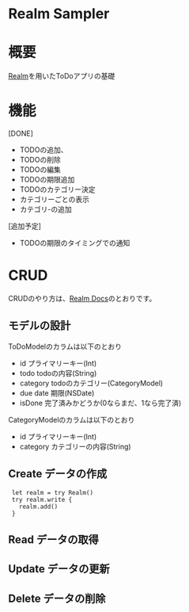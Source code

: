 # Realm Sampler

# 概要
[Realm](https://realm.io/)を用いたToDoアプリの基礎

# 機能
[DONE]
- TODOの追加、
- TODOの削除
- TODOの編集
- TODOの期限追加
- TODOのカテゴリー決定
- カテゴリーごとの表示
- カテゴリ-の追加

[追加予定]
- TODOの期限のタイミングでの通知

# CRUD
CRUDのやり方は、[Realm Docs](https://realm.io/jp/docs/swift/latest/)のとおりです。

## モデルの設計
ToDoModelのカラムは以下のとおり
- id プライマリーキー(Int)
- todo todoの内容(String)
- category todoのカテゴリー(CategoryModel)
- due date 期限(NSDate)
- isDone 完了済みかどうか(0ならまだ、1なら完了済)

CategoryModelのカラムは以下のとおり
- id プライマリーキー(Int)
- category カテゴリーの内容(String)

## Create データの作成
```
 let realm = try Realm()
 try realm.write {
   realm.add()
 }
```

## Read データの取得

## Update データの更新

## Delete データの削除
